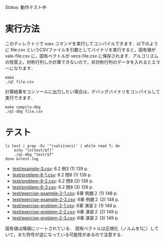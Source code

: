 Status: 動作テスト中

# 実行方法

このディレクトリで `make` コマンドを実行してコンパイルできます．以下のように file.csv というCSVファイルを引数としてバイナリを実行すると，固有値が vals-file.csv に，固有ベクトルが vecs-file.csv に保存されます．アルゴリズムの性質上，対称行列しか計算できないので，非対称行列のデータを入れるとエラーになります．

```
make
./ql file.csv
```

計算結果をコンソールに出力したい場合は，デバッグバイナリをコンパイルして実行できます．

```
make compile-dbg
./ql-dbg file.csv
```

# テスト

```
ls test | grep -Ev '^(vals|vecs)' | while read f; do
    echo "\n[test/$f]"
    ./ql-dbg "test/$f"
done &>test.log
```

* [test/example-3.csv](test/example-3.csv): 6.2 例3 (1) 139 p.
* [test/problem-8-1.csv](test/problem-8-1.csv): 6.2 問8 (1) 139 p.
* [test/problem-8-2.csv](test/problem-8-2.csv): 6.2 問8 (2) 139 p.
* [test/problem-8-3.csv](test/problem-8-3.csv): 6.2 問8 (3) 139 p.
* [test/exercise-example-2-1.csv](test/exercise-example-2-1.csv): 6章 例題２ (1) 148 p.
* [test/exercise-example-2-2.csv](test/exercise-example-2-2.csv): 6章 例題２ (2) 148 p.
* [test/exercise-problem-2-1.csv](test/exercise-problem-2-1.csv): 6章 演習２ (1) 149 p.
* [test/exercise-problem-2-2.csv](test/exercise-problem-2-2.csv): 6章 演習２ (2) 149 p.
* [test/exercise-problem-2-3.csv](test/exercise-problem-2-3.csv): 6章 演習２ (3) 149 p.

固有値は降順にソートされている．
固有ベクトルは正規化（ノルムを1に）していて，また符号が逆になっている可能性があるので注意する．
